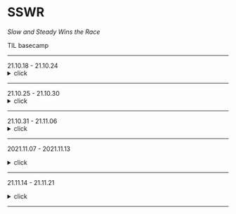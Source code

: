 # SSWR
*Slow and Steady Wins the Race*

TIL basecamp
<hr/>
21.10.18 - 21.10.24
<details>
	<summary> click </summary>
1. ALGORITHM : Simulation

- [LeetCode_132-pattern](https://leetcode.com/problems/132-pattern/) : [my solution]

- [프로그래머스_공 이동 시뮬레이션](https://programmers.co.kr/learn/courses/30/lessons/87391) : [my_solution]

- [프로그래머스_퍼즐 조각 채우기](https://programmers.co.kr/learn/courses/30/lessons/84021) : [my_solution]

2. CS
 - HTTP & HTTPS
 - 대칭키 공개키
 - cookie session
 - rest-api
 - 3-way-handshaking, 4-way-handshaking
 - TCP vs UDP
 
 - [Networking_Interview_Questions_Trello](https://trello.com/b/7WjG5JJG/network-interview-questions)
 - [Udemy Networking course](https://www.udemy.com/course/it-networking-fundamentals/) Chp. 01, 02, 03, 04, 05

3. React JavaScript
- React : 리액트를 다루는 기술 Chp 05,06
- JavaScript : 모던 자바스크립트 Deep Dive Chp 01,02

4. System Design
- system design problems : step by step guide

5. Articles
- [GoodReads_2021_10](https://github.com/Dinoryong/Goodreads/blob/main/2021.10.md)

</details>



<hr/>
21.10.25 - 21.10.30

<details>
	<summary>click</summary>
	1. Algorithm (DFS)

- [LeetCode_Is Graph Bipartite](https://leetcode.com/problems/is-graph-bipartite/) : [my solution](https://github.com/Dinoryong/leet-code-challenge/blob/main/is-graph-bipartite/is-graph-bipartite.py)
- [프로그래머스_위클리](https://programmers.co.kr/learn/courses/30/lessons/86971) : [my solution]
- [프로그래머스_월코챌](https://programmers.co.kr/learn/courses/30/lessons/1837) : [my solution]
- [LeetCode_Deepest Leaves Sum](https://leetcode.com/problems/deepest-leaves-sum/) : [my solution](https://github.com/Dinoryong/leet-code-challenge/blob/main/deepest-leaves-sum/deepest-leaves-sum.py)


2. CS (Network)
 - DNS Round
 - 웹 통신의 큰 흐름
 - 흐름 제어 & 혼잡 제어 & 오류 제어
 - OSI 7계층
 - Blockinig & Non-Blocking I/O
 - Load Balancing
 
 - [Networking_Interview_Questions_Trello](https://trello.com/b/7WjG5JJG/network-interview-questions)
 - [Udemy Networking course](https://www.udemy.com/course/it-networking-fundamentals/) Chp. 06, 07, 08, 09,

3. React JavaScript
- React : 리액트를 다루는 기술 [Chp 07]


4. System Design
- system design problems : Designing a URL Shortening service like TinyURL

5. Articles
- [Goodreads_2021_10](https://github.com/Dinoryong/Goodreads/blob/main/2021.10.md)

</details>


<hr/>
21.10.31 - 21.11.06

<details>
	<summary>click</summary>
	1. Algorithm - Graph
- [프로그래머스_괄호 회전하기](https://programmers.co.kr/learn/courses/30/lessons/76502) => [my solution](https://github.com/Dinoryong/Problem-Solving/blob/main/PROGRAMMERS/%ED%94%84%EB%A1%9C%EA%B7%B8%EB%9E%98%EB%A8%B8%EC%8A%A4_%EA%B4%84%ED%98%B8%20%ED%9A%8C%EC%A0%84%ED%95%98%EA%B8%B0.py)
- [프로그래머스_피로도](https://programmers.co.kr/learn/courses/30/lessons/87946) => [my solution](https://github.com/Dinoryong/Problem-Solving/blob/main/PROGRAMMERS/%ED%94%84%EB%A1%9C%EA%B7%B8%EB%9E%98%EB%A8%B8%EC%8A%A4_%ED%94%BC%EB%A1%9C%EB%8F%84.py)
- [LeetCode_Reorder Routes to Make All Paths Lead to the City Zero
](https://leetcode.com/problems/reorder-routes-to-make-all-paths-lead-to-the-city-zero/) => [my solution](https://github.com/Dinoryong/leet-code-challenge/blob/main/reorder-routes-to-make-all-paths-lead-to-the-city-zero/reorder-routes-to-make-all-paths-lead-to-the-city-zero.py)
- [LeetCode_Group Anagrams](https://leetcode.com/problems/group-anagrams/) => [my solution](https://github.com/Dinoryong/leet-code-challenge/blob/main/group-anagrams/group-anagrams.py)
- [LeetCode_Combination Sum](https://leetcode.com/problems/combination-sum/) => [my solution](https://github.com/Dinoryong/leet-code-challenge/blob/main/combination-sum/combination-sum.py)

2. CS - Networks
- Trello 완성하기
- [Udemy Networking course](https://www.udemy.com/course/it-networking-fundamentals/) Chp. 10

3. CS - Operating Systems
- Trello 완성하기

4. CS - Database
- [Udemy Database course](https://www.udemy.com/course/database-engines-crash-course/) Chp. 2 - 17

5. CS - 이론서 & 객관식
- 구 정처기 
- 컴퓨터일반 : [C언어](https://dojang.io/mod/page/view.php?id=8)
- 전자계산기구조
- 소프트웨어공학
- 정보보호론

6. Articles
- 금융 IT 시사 자료 : 금융결제원, IBK경제연구소
- [Goodreads_2021_11](https://github.com/Dinoryong/Goodreads/blob/main/2021.11.md)

7. Interview Questions
- [cs 1](https://garden1500.tistory.com/11)

8. short block of this week
<details>
<summary>Click to toggle contents of this week</summary>
공부가 아니라 "훈련"이다
 시각화 , 바디 랭귀지 다 써가면서  전체 흐름을 그림 그리듯이 설명하기
 컴퓨터에서 보여지는 거과는 별개로 나 혼자 동작들 개념들 하나하나를 미리미리 시각화해보기.
 '실전 그림' : 여러 동작들을 세분화시켜서 나누고 , 순서를 정해서 그린 그림
</details>

9. Issues 
- [내부 단편화 해결책, 외부 단편화 해결책]

</details>
<hr/>


2021.11.07 - 2021.11.13
<details>
	<summary>click</summary>
	1. Algorithm
- [LeetCode_Kth Largest Element in an Array](https://leetcode.com/problems/kth-largest-element-in-an-array/) => [my solution]
- [LeetCode_Majority Element](https://leetcode.com/problems/majority-element/) => [my solution]
- [LeetCode_Network Delay Time](https://leetcode.com/problems/network-delay-time/)
- [프로그래머스_빛의 경로 ](https://programmers.co.kr/learn/courses/30/lessons/86052)


2. CS - Operating Systems
-

3. CS - Networks
-

4. CS - Database
-

5. React
- [리액트를 다루는 기술]

6. Articles
- [Goodreads_2011_11](https://github.com/Dinoryong/Goodreads/blob/main/2021.11.md)
- [Goodreads_운영체제와 정보기술의 원리](https://github.com/Dinoryong/Goodreads/blob/main/%EC%9A%B4%EC%98%81%EC%B2%B4%EC%A0%9C%EC%99%80%20%EC%A0%95%EB%B3%B4%EA%B8%B0%EC%88%A0%EC%9D%98%20%EC%9B%90%EB%A6%AC.md)

7. Interview Questions
-

8. Short block of this week
<details>
 <summary>Click to toggle contents of this week</summary>
</details>

9. Issues
- [md file 을 git 에 commit할 떄 ₩title_.md file₩ 이 자동생성되는 문제]
</details>
<hr/>


21.11.14 - 21.11.21
<details>
	<summary>click</summary>
	
1. Alogorithm : DFS
- [LeetCode_Binary Tree Level Order Traversal](https://leetcode.com/problems/binary-tree-level-order-traversal/)
- [LeetCode_Move Zeroes](https://leetcode.com/problems/move-zeroes/)
- [LeetCode_]
- [프로그래머스_]
- [프고르매서스_]
- [BOJ14620_꽃길](https://www.acmicpc.net/problem/14620)
- [BOJ]

2. CS 
- Operating Systems :

3. Frontend
- JavaScript : `모던 자바스크립트 Deep Dive`

4. Interview Questions
- 

5. Issues
- 

6. Articles
- [Goodreads_2021_11](https://github.com/Dinoryong/Goodreads/blob/main/2021/2021.11.md)

7. Short block of this week
<details>
	<summary>Click to toggle contents </summary>
</details>

</details>
<hr/>


